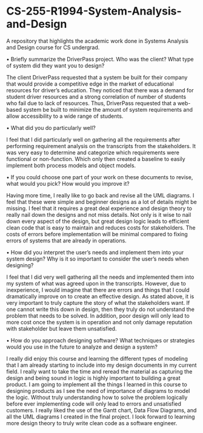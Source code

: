 # CS-255-R1994-System-Analysis-and-Design
A repository that highlights the academic work done in Systems Analysis and Design course for CS undergrad.

•	Briefly summarize the DriverPass project. Who was the client? What type of system did they want you to design?

The client DriverPass requested that a system be built for their company that would provide a competitive edge in the market of educational resources for driver’s education. They noticed that there was a demand for student driver resources and a strong correlation of number of students who fail due to lack of resources. Thus, DriverPass requested that a web-based system be built to minimize the amount of system requirements and allow accessibility to a wide range of students.

•	What did you do particularly well?

I feel that I did particularly well on gathering all the requirements after performing requirement analysis on the transcripts from the stakeholders. It was very easy to determine and categorize which requirements were functional or non-function. Which only then created a baseline to easily implement both process models and object models.

•	If you could choose one part of your work on these documents to revise, what would you pick? How would you improve it?

Having more time, I really like to go back and revise all the UML diagrams. I feel that these were simple and beginner designs as a lot of details might be missing. I feel that it requires a great deal experience and design theory to really nail down the designs and not miss details. Not only is it wise to nail down every aspect of the design, but great design logic leads to efficient clean code that is easy to maintain and reduces costs for stakeholders. The costs of errors before implementation will be minimal compared to fixing errors of systems that are already in operations.

•	How did you interpret the user’s needs and implement them into your system design? Why is it so important to consider the user’s needs when designing?

I feel that I did very well gathering all the needs and implemented them into my system of what was agreed upon in the transcripts. However, due to inexperience, I would imagine that there are errors and things that I could dramatically improve on to create an effective design. As stated above, it is very important to truly capture the story of what the stakeholders want. If one cannot write this down in design, then they truly do not understand the problem that needs to be solved. In addition, poor design will only lead to more cost once the system is in operation and not only damage reputation with stakeholder but leave them unsatisfied.

•	How do you approach designing software? What techniques or strategies would you use in the future to analyze and design a system?

I really did enjoy this course and learning the different types of modeling that I am already starting to include into my design documents in my current field. I really want to take the time and reread the material as capturing the design and being sound in logic is highly important to building a great product. I am going to implement all the things I learned in this course to designing products as I see the need of importance of diagrams to model the logic. Without truly understanding how to solve the problem logically before ever implementing code will only lead to errors and unsatisfied customers. I really liked the use of the Gantt chart, Data Flow Diagrams, and all the UML diagrams I created in the final project. I look forward to learning more design theory to truly write clean code as a software engineer.
